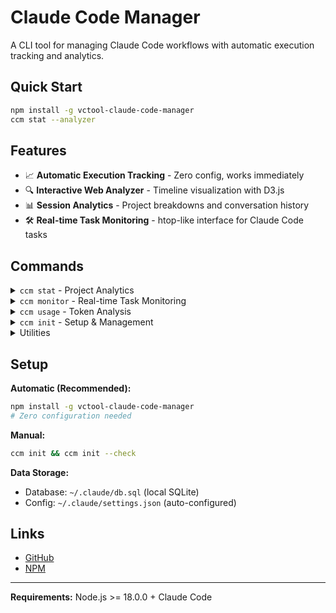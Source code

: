 # Claude Code Manager

A CLI tool for managing Claude Code workflows with automatic execution tracking and analytics.

## Quick Start

```bash
npm install -g vctool-claude-code-manager
ccm stat --analyzer
```

## Features

- 📈 **Automatic Execution Tracking** - Zero config, works immediately
- 🔍 **Interactive Web Analyzer** - Timeline visualization with D3.js
- 📊 **Session Analytics** - Project breakdowns and conversation history
- 🛠️ **Real-time Task Monitoring** - htop-like interface for Claude Code tasks

## Commands

<details>
<summary><code>ccm stat</code> - Project Analytics</summary>

View session statistics and conversation history.

```bash
ccm stat                    # Basic project overview
ccm stat --current         # Current project only
ccm stat --analyzer        # Interactive web analyzer
ccm stat --output-path     # Export data
```

**Options:**
- `--current` - Show current project only
- `--analyzer` - Open web-based analyzer
- `--output-path <path>` - Export data (JSON/Markdown)
- `--full-message` - Show full conversation history
- `--with-ai` - Include AI responses

</details>

<details>
<summary><code>ccm monitor</code> - Real-time Task Monitoring</summary>

htop-like interface for Claude Code tasks with hierarchical view.

```bash
ccm monitor
```

**Controls:**
- `Tab` - Filter tasks (all/pending/active/completed)
- `Space` - Expand/collapse tree nodes
- `Enter` - Show task details
- `A` - Active tasks only
- `Q` - Quit

**Tree Structure:** Project → Session → Agent → Task

</details>

<details>
<summary><code>ccm usage</code> - Token Analysis</summary>

Analyze Claude Code token usage and costs.

```bash
ccm usage daily            # Daily usage report
ccm usage monthly          # Monthly aggregated report
ccm usage blocks --live    # Real-time dashboard
```

**Options:**
- `--since <date>` - Start date filter (YYYYMMDD)
- `--until <date>` - End date filter (YYYYMMDD)
- `--breakdown` - Show per-model costs
- `--json` - JSON output

</details>

<details>
<summary><code>ccm init</code> - Setup & Management</summary>

Initialize and manage tracking system.

```bash
ccm init                   # Set up tracking
ccm init --check           # Verify setup
ccm init --force           # Force reinitialize
```

</details>

<details>
<summary>Utilities</summary>

Additional tools for project management.

```bash
ccm backup                 # Backup Claude config
ccm slim                   # Clean up old entries
ccm track                  # Internal tracking (auto-used)
```

</details>

## Setup

**Automatic (Recommended):**
```bash
npm install -g vctool-claude-code-manager
# Zero configuration needed
```

**Manual:**
```bash
ccm init && ccm init --check
```

**Data Storage:**
- Database: `~/.claude/db.sql` (local SQLite)
- Config: `~/.claude/settings.json` (auto-configured)

## Links

- [GitHub](https://github.com/markshawn2020/vctool-claude-code-manager)
- [NPM](https://www.npmjs.com/package/vctool-claude-code-manager)

---

**Requirements:** Node.js >= 18.0.0 + Claude Code
